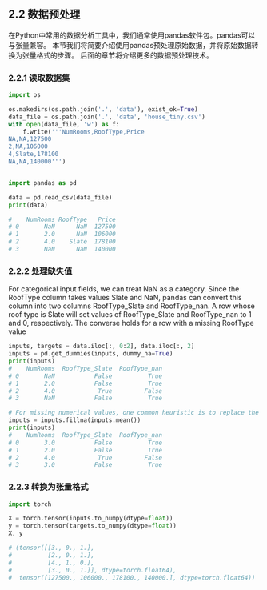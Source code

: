 ## 2.2 数据预处理
在Python中常用的数据分析工具中，我们通常使用pandas软件包。pandas可以与张量兼容。 本节我们将简要介绍使用pandas预处理原始数据，并将原始数据转换为张量格式的步骤。 后面的章节将介绍更多的数据预处理技术。

### 2.2.1 读取数据集
```python
import os

os.makedirs(os.path.join('.', 'data'), exist_ok=True)
data_file = os.path.join('.', 'data', 'house_tiny.csv')
with open(data_file, 'w') as f:
    f.write('''NumRooms,RoofType,Price
NA,NA,127500
2,NA,106000
4,Slate,178100
NA,NA,140000''')


import pandas as pd

data = pd.read_csv(data_file)
print(data)

#    NumRooms RoofType   Price
# 0       NaN      NaN  127500
# 1       2.0      NaN  106000
# 2       4.0    Slate  178100
# 3       NaN      NaN  140000
```

### 2.2.2 处理缺失值

For categorical input fields, we can treat NaN as a category. Since the RoofType column takes values Slate and NaN, pandas can convert this column into two columns RoofType_Slate and RoofType_nan. A row whose roof type is Slate will set values of RoofType_Slate and RoofType_nan to 1 and 0, respectively. The converse holds for a row with a missing RoofType value
```python
inputs, targets = data.iloc[:, 0:2], data.iloc[:, 2]
inputs = pd.get_dummies(inputs, dummy_na=True)
print(inputs)
#    NumRooms  RoofType_Slate  RoofType_nan
# 0       NaN           False          True
# 1       2.0           False          True
# 2       4.0            True         False
# 3       NaN           False          True

# For missing numerical values, one common heuristic is to replace the NaN entries with the mean value of the corresponding column.
inputs = inputs.fillna(inputs.mean())
print(inputs)
#    NumRooms  RoofType_Slate  RoofType_nan
# 0       3.0           False          True
# 1       2.0           False          True
# 2       4.0            True         False
# 3       3.0           False          True

```
                                                                                                                                                                                                                                                                                                                                                                
### 2.2.3 转换为张量格式
```python
import torch

X = torch.tensor(inputs.to_numpy(dtype=float))
y = torch.tensor(targets.to_numpy(dtype=float))
X, y

# (tensor([[3., 0., 1.],
#          [2., 0., 1.],
#          [4., 1., 0.],
#          [3., 0., 1.]], dtype=torch.float64),
#  tensor([127500., 106000., 178100., 140000.], dtype=torch.float64))
```